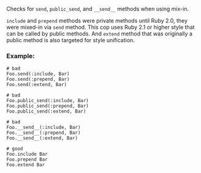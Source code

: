 Checks for `send`, `public_send`, and `__send__` methods
when using mix-in.

`include` and `prepend` methods were private methods until Ruby 2.0,
they were mixed-in via `send` method. This cop uses Ruby 2.1 or
higher style that can be called by public methods.
And `extend` method that was originally a public method is also targeted
for style unification.

### Example:
    # bad
    Foo.send(:include, Bar)
    Foo.send(:prepend, Bar)
    Foo.send(:extend, Bar)

    # bad
    Foo.public_send(:include, Bar)
    Foo.public_send(:prepend, Bar)
    Foo.public_send(:extend, Bar)

    # bad
    Foo.__send__(:include, Bar)
    Foo.__send__(:prepend, Bar)
    Foo.__send__(:extend, Bar)

    # good
    Foo.include Bar
    Foo.prepend Bar
    Foo.extend Bar
